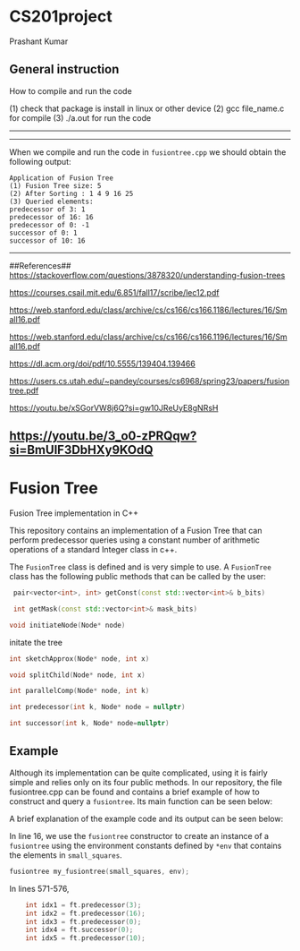 # CS201project
Prashant Kumar

General instruction
------------------------
How to compile and run the code

(1) check that package is install in linux or other device
(2) gcc file_name.c for compile
(3) ./a.out for run the code

---------------------------------------------------------------

---------------------------------------------------------------
When we compile and run the code in ```fusiontree.cpp``` 
we should 
obtain the following output:

```
Application of Fusion Tree
(1) Fusion Tree size: 5
(2) After Sorting : 1 4 9 16 25 
(3) Queried elements:
predecessor of 3: 1
predecessor of 16: 16
predecessor of 0: -1
successor of 0: 1
successor of 10: 16
```
---------------------------------------------------------------
##References##
https://stackoverflow.com/questions/3878320/understanding-fusion-trees

https://courses.csail.mit.edu/6.851/fall17/scribe/lec12.pdf

https://web.stanford.edu/class/archive/cs/cs166/cs166.1186/lectures/16/Small16.pdf

https://web.stanford.edu/class/archive/cs/cs166/cs166.1196/lectures/16/Small16.pdf

https://dl.acm.org/doi/pdf/10.5555/139404.139466

https://users.cs.utah.edu/~pandey/courses/cs6968/spring23/papers/fusiontree.pdf

https://youtu.be/xSGorVW8j6Q?si=gw10JReUyE8gNRsH

https://youtu.be/3_o0-zPRQqw?si=BmUlF3DbHXy9KOdQ
--------------------------------------------------------------------
# Fusion Tree
Fusion Tree implementation in C++

This repository contains an implementation of a Fusion
Tree that can perform predecessor queries using a 
constant number of arithmetic operations of a standard 
Integer class in c++.



The ```FusionTree``` class is defined
and is very simple to use. A ```FusionTree``` class 
has the following public methods that can be called by
the user:

```C++
 pair<vector<int>, int> getConst(const std::vector<int>& b_bits)
```

```C++
 int getMask(const std::vector<int>& mask_bits)
```


```C++
void initiateNode(Node* node)
```
initate the tree

```C++
int sketchApprox(Node* node, int x)
```
```C++
void splitChild(Node* node, int x)
```
```C++
int parallelComp(Node* node, int k)
```
```C++
int predecessor(int k, Node* node = nullptr)
```
```C++
int successor(int k, Node* node=nullptr)
```





## Example

Although its implementation can be quite complicated, 
using it is fairly simple and relies only on its four
public methods. In our repository, the file 
fusiontree.cpp can be found and contains a
brief example of how to construct and query a 
```fusiontree```. Its main function can be seen below:



A brief explanation of the example code and its output
can be seen below:




In line 16, we use the ```fusiontree``` constructor to
create an instance of a ```fusiontree``` using the 
environment constants defined by `````*env````` that 
contains the elements in ```small_squares```.

```C++
fusiontree my_fusiontree(small_squares, env);
```
In lines 571-576, 
```C++
    int idx1 = ft.predecessor(3);
    int idx2 = ft.predecessor(16);
    int idx3 = ft.predecessor(0);
    int idx4 = ft.successor(0);
    int idx5 = ft.predecessor(10);

```



